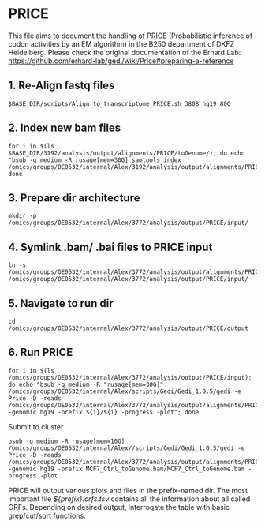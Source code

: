 # PRICE

This file aims to document the handling of PRICE (Probabilistic inference of codon activities by an EM algorithm) in the B250 department of DKFZ Heidelberg. Please check the original documentation of the Erhard Lab: https://github.com/erhard-lab/gedi/wiki/Price#preparing-a-reference

## 1. Re-Align fastq files
```
$BASE_DIR/scripts/Align_to_transcriptome_PRICE.sh 3808 hg19 80G
```

## 2. Index new bam files
```
for i in $(ls $BASE_DIR/3192/analysis/output/alignments/PRICE/toGenome/); do echo "bsub -q medium -R rusage[mem=30G] samtools index /omics/groups/OE0532/internal/Alex/3192/analysis/output/alignments/PRICE/toGenome/${i}"; done
```

## 3. Prepare dir architecture
```
mkdir -p /omics/groups/OE0532/internal/Alex/3772/analysis/output/PRICE/input/
```

## 4. Symlink .bam/ .bai files to PRICE input
```
ln -s /omics/groups/OE0532/internal/Alex/3772/analysis/output/alignments/PRICE/toGenome/MCF7_Ctrl_toGenome.bam /omics/groups/OE0532/internal/Alex/3772/analysis/output/PRICE/input/
```

## 5. Navigate to run dir
```
cd /omics/groups/OE0532/internal/Alex/3772/analysis/output/PRICE/output 
```

## 6. Run PRICE
```
for i in $(ls /omics/groups/OE0532/internal/Alex/3772/analysis/output/PRICE/input); do echo "bsub -q medium -R "rusage[mem=30G]" /omics/groups/OE0532/internal/Alex/scripts/Gedi/Gedi_1.0.5/gedi -e Price -D -reads /omics/groups/OE0532/internal/Alex/3772/analysis/output/alignments/PRICE/toGenome/${i} -genomic hg19 -prefix ${i}/${i} -progress -plot"; done
```
Submit to cluster
```
bsub -q medium -R rusage[mem=10G] /omics/groups/OE0532/internal/Alex//scripts/Gedi/Gedi_1.0.5/gedi -e Price -D -reads /omics/groups/OE0532/internal/Alex/3772/analysis/output/alignments/PRICE/toGenome/MCF7_Ctrl_toGenome.bam -genomic hg19 -prefix MCF7_Ctrl_toGenome.bam/MCF7_Ctrl_toGenome.bam -progress -plot
```

PRICE will output various plots and files in the prefix-named dir. The most important file *${prefix}.orfs.tsv* contains all the information about all called ORFs.
Depending on desired output, interrogate the table with basic grep/cut/sort functions.


